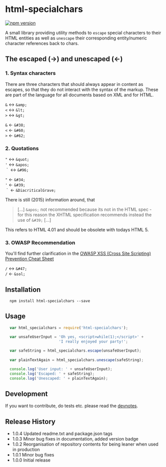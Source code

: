# html-specialchars

[![npm version](https://badge.fury.io/js/html-specialchars.svg)](http://badge.fury.io/js/html-specialchars)

A small library providing utility methods to `escape` special characters
to their HTML entities as well as `unescape` their corresponding entity/numeric 
character references back to chars.


## The escaped (&#8594;) and unescaped (&#8592;)

### 1. Syntax characters
There are three characters that should always appear in content as escapes, 
so that they do not interact with the syntax of the markup. These are part 
of the language for all documents based on XML and for HTML.

`&` &#8596; `&amp;`  
`<` &#8596; `&lt;`  
`>` &#8596; `&gt;`  

`&` &#8592; `&#38;`  
`<` &#8592; `&#60;`  
`>` &#8592; `&#62;`  


### 2. Quotations 
`"` &#8596; `&quot;`  
`'` &#8596; `&apos;`  
&nbsp;\`&nbsp; &#8596; `&#96;`  

`"` &#8592; `&#34;`  
`'` &#8592; `&#39;`  
&nbsp;\`&nbsp; &#8592; `&DiacriticalGrave;`  

There is still (2015) information around, that 
> [...] `&apos;` not recommended because its not in the HTML spec -  
> for this reason the XHTML specification recommends instead the  
> use of `&#39;` [...]

This refers to HTML 4.01 and should be obsolete with todays HTML 5.


### 3. OWASP Recommendation
You'll find further clarification in the [OWASP XSS (Cross Site Scripting) Prevention Cheat Sheet](https://www.owasp.org/index.php/XSS_%28Cross_Site_Scripting%29_Prevention_Cheat_Sheet#RULE_.231_-_HTML_Escape_Before_Inserting_Untrusted_Data_into_HTML_Element_Content)

`/` &#8596; `&#47;`  
`/` &#8592; `&sol;`  


## Installation
```shell
  npm install html-specialchars --save
```


## Usage
```javascript
  var html_specialchars = require('html-specialchars');

  var unsafeUserInput = 'Oh yes, <script>while(1);</script>' + 
                        'I really enjoyed your party!';
  
  var safeString = html_specialchars.escape(unsafeUserInput);
  
  var plainTextAgain = html_specialchars.unescape(safeString);

  console.log('User input: ' + unsafeUserInput);
  console.log('Escaped: ' + safeString);
  console.log('Unescaped: ' + plainTextAgain);
```

## Development
If you want to contribute, do tests etc. please 
read the [devnotes](https://github.com/devsparks/html-specialchars/blob/master/devnotes.md).


## Release History
* 1.0.4 Updated readme.txt and package.json tags
* 1.0.3 Minor bug fixes in documentation, added version badge
* 1.0.2 Reorganisation of repository contents for being leaner when used in production
* 1.0.1 Minor bug fixes
* 1.0.0 Initial release
